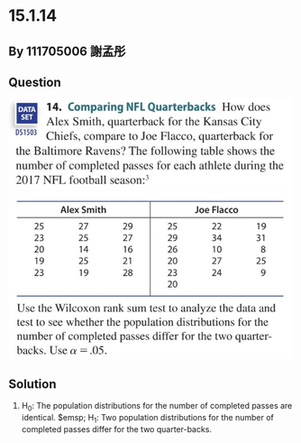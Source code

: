 # 15.1.14

## By 111705006 謝孟彤

## Question
![image](https://github.com/HWTeng-Course/202402-Statistics/blob/main/Images/15.1.14-(1.).jpg)
![image](https://github.com/HWTeng-Course/202402-Statistics/blob/main/Images/15.1.14-(2.).jpg)

## Solution
1. H<sub>0</sub>: The population distributions for the number of completed passes are identical.
   $emsp;
   H<sub>1</sub>: Two population distributions for the number of completed passes differ for the two quarter-backs.
